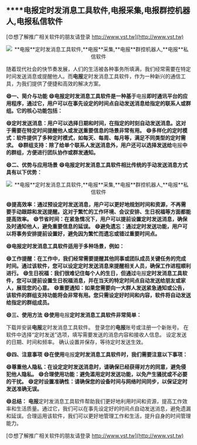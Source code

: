 ## ****电报**定时发消息工具软件,**电报**采集,**电报**群控机器人,**电报**私信软件**

[😍想了解推广相关软件的朋友请登录 http://www.vst.tw](http://www.vst.tw)

 <center><img src="https://vst.tw/MP4/tuiguang/png/3.png" alt="**电报**定时发消息工具软件,**电报**采集,**电报**群控机器人,**电报**私信软件"></center>

随着现代社会的快节奏发展，人们的生活被各种事务所填满，我们经常需要在特定时间发送消息或提醒他人。而**电报**定时发消息工具软件，作为一种新兴的通信工具，为我们提供了便捷和高效的解决方案。

**😄一、简介与功能**
**😄**电报**定时发消息工具软件是一种基于**电报**即时通讯平台的应用程序，通过它，用户可以在事先设定的时间点自动发送消息给指定的联系人或群组。它的核心功能包括：**

**😄定时发送消息：用户可以选择日期和时间，在指定的时刻自动发送消息。这对于需要在特定时间提醒他人或发送重要信息的场景非常有用。**
**😄多样化的定时模式：软件提供了多种定时模式，如每天、每周、每月等，满足不同类型的定时需求。**
**😄群组支持：除了给单个联系人发送消息外，用户还可以选择发送给**电报**中的群组，方便进行团队协作或群发通知。**

**😄二、优势与应用场景**
**😄**电报**定时发消息工具软件相比传统的手动发送消息方式具有以下优势：**

 <center><img src="https://vst.tw/MP4/tuiguang/png/8.png" alt="**电报**定时发消息工具软件,**电报**采集,**电报**群控机器人,**电报**私信软件"></center>

**😄提高效率：通过预设定时发送消息，用户可以更好地规划时间和资源，不再需要手动跟踪和发送提醒。这对于繁忙的工作环境、会议安排、生日祝福等方面都能提高效率。**
**😄节省时间：在紧急情况下，用户可以提前设置定时发送消息，确保及时通知他人，避免重要信息的延误。**
**😄避免遗忘：通过定时发送功能，用户可以将事务安排提前设置好，避免因为繁忙而遗忘或错过重要时间点。**

**😄**电报**定时发消息工具软件适用于多种场景，例如：**

**😄工作提醒：在工作中，我们经常需要提醒其他同事或团队成员关键任务的完成时间。通过该软件，您可以设定定时发送消息来提醒相关人员，确保工作进程顺利进行。**
**😄生日祝福：我们很难记住每个人的生日，但通过**电报**定时发消息工具软件，您可以提前设置生日祝福消息，并在当天的特定时间点自动发送给朋友或家人，展现您的心意。**
**😄重要通知：如果您需要向一大群人发送紧急通知或公告，该软件的群组支持功能将会非常有用。您只需设定好时间和内容，软件将自动发送给指定的群组成员。**

**😄三、使用方法**
**😄使用**电报**定时发消息工具软件非常简单：**

下载并安装**电报**定时发消息工具软件。
登录您的**电报**账号或注册一个新账号。
在软件中选择“定时发送”选项，填写需要发送的消息内容和接收人信息。
设定发送的日期、时间和频率。
确认设置并保存，等待定时发送生效。

**😄四、注意事项**
**😄在使用**电报**定时发消息工具软件时，我们需要注意以下事项：**

**😄尊重他人隐私：在设定定时发送消息时，请确保已经获得对方的同意，避免侵犯他人隐私。**
**😄合理使用功能：避免滥用定时发送功能，以免产生骚扰或不必要的干扰。**
**😄定时设置准确性：请确保您的设备时间与网络时间同步，以保证定时发送准确无误。**

**😄总结：**
**电报**定时发消息工具软件帮助我们更好地利用时间和资源，提高工作效率和生活质量。通过它，我们可以在事先设定好的时间点自动发送消息，避免遗漏和延误。合理运用该软件，我们可以更好地管理工作和生活，提升自身的时间管理能力。

[😍想了解推广相关软件的朋友请登录 http://www.vst.tw](http://www.vst.tw)




